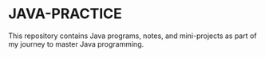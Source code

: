 # JAVA-PRACTICE
This repository contains Java programs, notes, and mini-projects as part of my journey to master Java programming.
